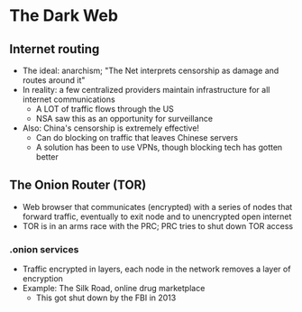 # The Dark Web

## Internet routing
* The ideal: anarchism; "The Net interprets censorship as damage and routes around it"
* In reality: a few centralized providers maintain infrastructure for all internet communications
    - A LOT of traffic flows through the US
    - NSA saw this as an opportunity for surveillance
* Also: China's censorship is extremely effective! 
    - Can do blocking on traffic that leaves Chinese servers
    - A solution has been to use VPNs, though blocking tech has gotten better

## The Onion Router (TOR)
* Web browser that communicates (encrypted) with a series of nodes that forward traffic, eventually to exit node and to unencrypted open internet
* TOR is in an arms race with the PRC; PRC tries to shut down TOR access

### .onion services
* Traffic encrypted in layers, each node in the network removes a layer of encryption
* Example: The Silk Road, online drug marketplace
    - This got shut down by the FBI in 2013